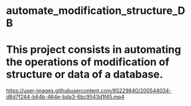 # automate_modification_structure_DB
# This project consists in automating the operations of modification of structure or data of a database.  

https://user-images.githubusercontent.com/85229840/200544034-d8d7f244-b64b-464e-bda3-6bc9543d1f45.mp4

